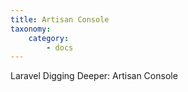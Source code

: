 ```yaml
---
title: Artisan Console
taxonomy:
    category:
        - docs
---
```


Laravel Digging Deeper: Artisan Console